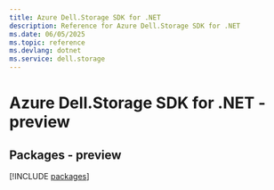 ```yaml
---
title: Azure Dell.Storage SDK for .NET
description: Reference for Azure Dell.Storage SDK for .NET
ms.date: 06/05/2025
ms.topic: reference
ms.devlang: dotnet
ms.service: dell.storage
---
```

# Azure Dell.Storage SDK for .NET - preview
## Packages - preview
[!INCLUDE [packages](dell.storage-index.md)]